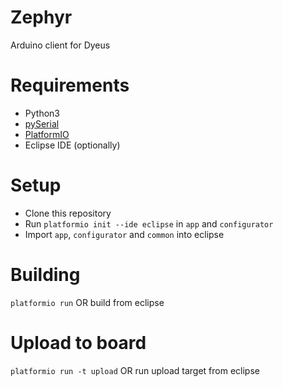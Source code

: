 # Zephyr
Arduino client for Dyeus

# Requirements
* Python3
* [pySerial](https://pythonhosted.org/pyserial/pyserial.html#installation)
* [PlatformIO](http://docs.platformio.org/en/stable/installation.html)
* Eclipse IDE (optionally) 

# Setup
* Clone this repository
* Run `platformio init --ide eclipse` in `app` and `configurator`
* Import `app`, `configurator` and `common` into eclipse

# Building
`platformio run`
OR
build from eclipse

# Upload to board
`platformio run -t upload`
OR
run upload target from eclipse
